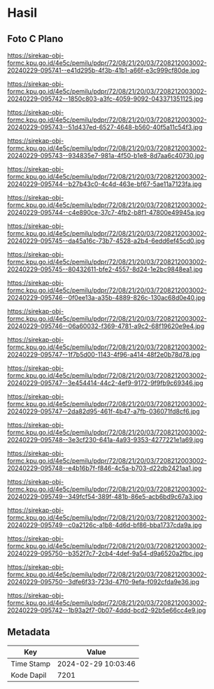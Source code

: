 # Hasil

## Foto C Plano

https://sirekap-obj-formc.kpu.go.id/4e5c/pemilu/pdpr/72/08/21/20/03/7208212003002-20240229-095741--e41d295b-4f3b-41b1-a66f-e3c999cf80de.jpg

https://sirekap-obj-formc.kpu.go.id/4e5c/pemilu/pdpr/72/08/21/20/03/7208212003002-20240229-095742--1850c803-a3fc-4059-9092-043371351125.jpg

https://sirekap-obj-formc.kpu.go.id/4e5c/pemilu/pdpr/72/08/21/20/03/7208212003002-20240229-095743--51d437ed-6527-4648-b560-40f5a11c54f3.jpg

https://sirekap-obj-formc.kpu.go.id/4e5c/pemilu/pdpr/72/08/21/20/03/7208212003002-20240229-095743--934835e7-981a-4f50-b1e8-8d7aa6c40730.jpg

https://sirekap-obj-formc.kpu.go.id/4e5c/pemilu/pdpr/72/08/21/20/03/7208212003002-20240229-095744--b27b43c0-4c4d-463e-bf67-5ae11a7123fa.jpg

https://sirekap-obj-formc.kpu.go.id/4e5c/pemilu/pdpr/72/08/21/20/03/7208212003002-20240229-095744--c4e890ce-37c7-4fb2-b8f1-47800e49945a.jpg

https://sirekap-obj-formc.kpu.go.id/4e5c/pemilu/pdpr/72/08/21/20/03/7208212003002-20240229-095745--da45a16c-73b7-4528-a2b4-6edd6ef45cd0.jpg

https://sirekap-obj-formc.kpu.go.id/4e5c/pemilu/pdpr/72/08/21/20/03/7208212003002-20240229-095745--80432611-bfe2-4557-8d24-1e2bc9848ea1.jpg

https://sirekap-obj-formc.kpu.go.id/4e5c/pemilu/pdpr/72/08/21/20/03/7208212003002-20240229-095746--0f0ee13a-a35b-4889-826c-130ac68d0e40.jpg

https://sirekap-obj-formc.kpu.go.id/4e5c/pemilu/pdpr/72/08/21/20/03/7208212003002-20240229-095746--06a60032-f369-4781-a9c2-68f19620e9e4.jpg

https://sirekap-obj-formc.kpu.go.id/4e5c/pemilu/pdpr/72/08/21/20/03/7208212003002-20240229-095747--1f7b5d00-1143-4f96-a414-48f2e0b78d78.jpg

https://sirekap-obj-formc.kpu.go.id/4e5c/pemilu/pdpr/72/08/21/20/03/7208212003002-20240229-095747--3e454414-44c2-4ef9-9172-9f9fb9c69346.jpg

https://sirekap-obj-formc.kpu.go.id/4e5c/pemilu/pdpr/72/08/21/20/03/7208212003002-20240229-095747--2da82d95-461f-4b47-a7fb-036071fd8cf6.jpg

https://sirekap-obj-formc.kpu.go.id/4e5c/pemilu/pdpr/72/08/21/20/03/7208212003002-20240229-095748--3e3cf230-641a-4a93-9353-4277221e1a69.jpg

https://sirekap-obj-formc.kpu.go.id/4e5c/pemilu/pdpr/72/08/21/20/03/7208212003002-20240229-095748--e4b16b7f-f846-4c5a-b703-d22db2421aa1.jpg

https://sirekap-obj-formc.kpu.go.id/4e5c/pemilu/pdpr/72/08/21/20/03/7208212003002-20240229-095749--349fcf54-389f-481b-86e5-acb6bd9c67a3.jpg

https://sirekap-obj-formc.kpu.go.id/4e5c/pemilu/pdpr/72/08/21/20/03/7208212003002-20240229-095749--c0a2126c-a1b8-4d6d-bf86-bba1737cda9a.jpg

https://sirekap-obj-formc.kpu.go.id/4e5c/pemilu/pdpr/72/08/21/20/03/7208212003002-20240229-095750--b352f7c7-2cb4-4def-9a54-d9a6520a2fbc.jpg

https://sirekap-obj-formc.kpu.go.id/4e5c/pemilu/pdpr/72/08/21/20/03/7208212003002-20240229-095750--3dfe6f33-723d-47f0-9efa-f092cfda9e36.jpg

https://sirekap-obj-formc.kpu.go.id/4e5c/pemilu/pdpr/72/08/21/20/03/7208212003002-20240229-095742--1b93a2f7-0b07-4ddd-bcd2-92b5e66cc4e9.jpg


## Metadata

| Key        | Value               |
| ---------- | ------------------- |
| Time Stamp | 2024-02-29 10:03:46 |
| Kode Dapil | 7201                |



